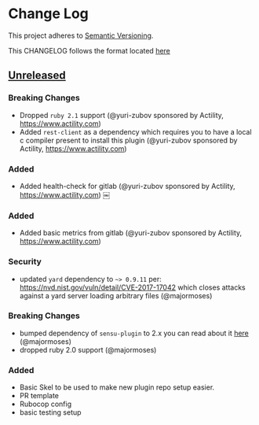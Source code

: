 # Change Log
This project adheres to [Semantic Versioning](http://semver.org/).

This CHANGELOG follows the format located [here](https://github.com/sensu-plugins/community/blob/master/HOW_WE_CHANGELOG.md)

## [Unreleased]
### Breaking Changes
- Dropped `ruby 2.1` support (@yuri-zubov sponsored by Actility, https://www.actility.com)
- Added `rest-client` as a dependency which requires you to have a local c compiler present to install this plugin (@yuri-zubov sponsored by Actility, https://www.actility.com)

### Added
- Added health-check for gitlab (@yuri-zubov sponsored by Actility, https://www.actility.com)
￼
### Added
- Added basic metrics from gitlab (@yuri-zubov sponsored by Actility, https://www.actility.com)

### Security
- updated `yard` dependency to `~> 0.9.11` per: https://nvd.nist.gov/vuln/detail/CVE-2017-17042 which closes attacks against a yard server loading arbitrary files (@majormoses)

### Breaking Changes
- bumped dependency of `sensu-plugin` to 2.x you can read about it [here](https://github.com/sensu-plugins/sensu-plugin/blob/master/CHANGELOG.md#v200---2017-03-29) (@majormoses)
- dropped ruby 2.0 support (@majormoses)

### Added
- Basic Skel to be used to make new plugin repo setup easier.
- PR template
- Rubocop config
- basic testing setup

[Unreleased]: https://github.com/sensu-plugins/sensu-plugins-skel/compare/0b2d68b64a3d100c10da5e4cfce42206b9f22250...HEAD
